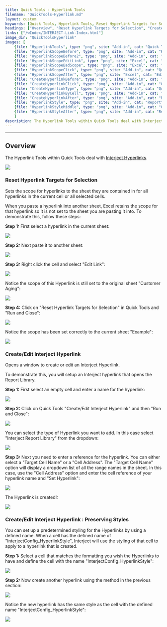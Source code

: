 ```yaml
---
title: Quick Tools - Hyperlink Tools
filename: "QuickTools-Hyperlink.md"
layout: custom
keywords: [Quick Tools, Hyperlink Tools, Reset Hyperlink Targets for Selection, Create/Edit Interject Hyperlink]
headings: ["Overview", "Reset Hyperlink Targets for Selection", "Create/Edit Interject Hyperlink", "Create/Edit Interject Hyperlink : Preserving Styles"]
links: ["/wIndex/INTERJECT-Link-Index.html"]
image_dir: "QuickToolsHyperlink"
images: [
	{file: "HyperlinkTools", type: "png", site: "Add-in", cat: "Quick Tools", sub: "", report: "", ribbon: "", config: ""}, 
	{file: "HyperlinkScopeBefore", type: "png", site: "Add-in", cat: "Report", sub: "", report: "Customer Aging Summary", ribbon: "", config: ""}, 
	{file: "HyperlinkScopeBefore2", type: "png", site: "Add-in", cat: "Report", sub: "", report: "", ribbon: "", config: ""}, 
	{file: "HyperlinkScopeEditLink", type: "png", site: "Excel", cat: "Right Click Menu", sub: "", report: "", ribbon: "", config: ""}, 
	{file: "HyperlinkScopeBadScope", type: "png", site: "Excel", cat: "Edit Hyperlink", sub: "", report: "", ribbon: "", config: ""}, 
	{file: "HyperlinkScopeClick", type: "png", site: "Add-in", cat: "Quick Tools", sub: "", report: "", ribbon: "", config: ""}, 
	{file: "HyperlinkScopeAfter", type: "png", site: "Excel", cat: "Edit Hyperlink", sub: "", report: "", ribbon: "", config: ""}, 
	{file: "CreateHyperlinkBefore", type: "png", site: "Add-in", cat: "Report", sub: "", report: "", ribbon: "", config: ""}, 
	{file: "CreateHyperlinkClick", type: "png", site: "Add-in", cat: "Quick Tools", sub: "", report: "", ribbon: "", config: ""}, 
	{file: "CreateHyperlinkType", type: "png", site: "Add-in", cat: "Quick Tools", sub: "Set Hyperlink", report: "", ribbon: "", config: ""}, 
	{file: "CreateHyperlinkByCell", type: "png", site: "Add-in", cat: "Quick Tools", sub: "Set Hyperlink", report: "", ribbon: "", config: ""}, 
	{file: "CreateHyperlinkAfter", type: "png", site: "Add-in", cat: "Report", sub: "", report: "", ribbon: "", config: ""}, 
	{file: "HyperlinkStyle", type: "png", site: "Add-in", cat: "Report", sub: "", report: "", ribbon: "", config: "Yes"}, 
	{file: "HyperlinkStyleMiddle", type: "png", site: "Add-in", cat: "Quick Tools", sub: "Set Hyperlink", report: "", ribbon: "", config: "Yes"}, 
	{file: "HyperlinkStyleAfter", type: "png", site: "Add-in", cat: "Report", sub: "", report: "", ribbon: "", config: "Yes"}
	]
description: The Hyperlink Tools within Quick Tools deal with Interject Hyperlinks.
---
```

* * *

## Overview

The Hyperlink Tools within Quick Tools deal with [Interject Hyperlinks](/wIndex/INTERJECT-Link-Index.html).

![](/images/QuickToolsHyperlink/HyperlinkTools.png)
<br>

### Reset Hyperlink Targets for Selection

Sets the scope for hyperlinks to the sheet they are contained in for all hyperlinks in the current cell or all selected cells.

When you paste a hyperlink into another sheet, Excel retains the scope for that hyperlink so it is not set to the sheet you are pasting it into. To demonstrate this, follow these steps:

**Step 1:** First select a hyperlink in the current sheet:

![](/images/QuickToolsHyperlink/HyperlinkScopeBefore.png)
<br>

**Step 2:** Next paste it to another sheet:

![](/images/QuickToolsHyperlink/HyperlinkScopeBefore2.png)
<br>

**Step 3:** Right click the cell and select "Edit Link":

![](/images/QuickToolsHyperlink/HyperlinkScopeEditLink.png)
<br>

Notice the scope of this Hyperlink is still set to the original sheet "Customer Aging":

![](/images/QuickToolsHyperlink/HyperlinkScopeBadScope.png)
<br>

**Step 4:** Click on "Reset Hyperlink Targets for Selection" in Quick Tools and "Run and Close":

![](/images/QuickToolsHyperlink/HyperlinkScopeClick.png)
<br>

Notice the scope has been set correctly to the current sheet "Example":

![](/images/QuickToolsHyperlink/HyperlinkScopeAfter.png)
<br>

### Create/Edit Interject Hyperlink

Opens a window to create or edit an Interject Hyperlink.

To demonstrate this, you will setup an Interject hyperlink that opens the Report Library.

**Step 1:** First select an empty cell and enter a name for the hyperlink:

![](/images/QuickToolsHyperlink/CreateHyperlinkBefore.png)
<br>

**Step 2:** Click on Quick Tools "Create/Edit Interject Hyperlink" and then "Run and Close":

![](/images/QuickToolsHyperlink/CreateHyperlinkClick.png)
<br>

You can select the type of Hyperlink you want to add. In this case select "Interject Report Library" from the dropdown:

![](/images/QuickToolsHyperlink/CreateHyperlinkType.png)
<br>

**Step 3:** Next you need to enter a reference for the hyperlink. You can either select a "Target Cell Name" or a "Cell Address". The "Target Cell Name" option will display a dropdown list of all the range names in the sheet. In this case, use the "Cell Address" option and enter the cell reference of your hyperlink name and "Set Hyperlink":

![](/images/QuickToolsHyperlink/CreateHyperlinkByCell.png)
<br>

The Hyperlink is created!:

![](/images/QuickToolsHyperlink/CreateHyperlinkAfter.png)
<br>

### Create/Edit Interject Hyperlink : Preserving Styles

You can set up a predetermined styling for the Hyperlinks by using a defined name. When a cell has the defined name of "InterjectConfig_HyperlinkStyle", Interject will use the styling of that cell to apply to a hyperlink that is created.

**Step 1:** Select a cell that matches the formatting you wish the Hyperlinks to have and define the cell with the name "InterjectConfig_HyperlinkStyle":

![](/images/QuickToolsHyperlink/HyperlinkStyle.png)
<br>

**Step 2:** Now create another hyperlink using the method in the previous section:

![](/images/QuickToolsHyperlink/HyperlinkStyleMiddle.png)
<br>

Notice the new hyperlink has the same style as the cell with the defined name "InterjectConfig_HyperlinkStyle":

![](/images/QuickToolsHyperlink/HyperlinkStyleAfter.png)
<br>
